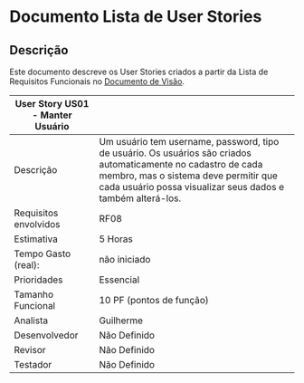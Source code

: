 # Documento Lista de User Stories

## Descrição 

Este documento descreve os User Stories criados a partir da Lista de Requisitos Funcionais no
[Documento de Visão](https://github.com/labens-ufrn/academic-devflow/blob/doc/issue2/docs/doc-visao.md).

| User Story US01 - Manter Usuário |                                                                                                                                                                                                                     |
|----------------------------------|---------------------------------------------------------------------------------------------------------------------------------------------------------------------------------------------------------------------|
| Descrição                    | Um usuário tem username, password, tipo de usuário. Os usuários são criados automaticamente no cadastro de cada membro, mas o sistema deve permitir que cada usuário possa visualizar seus dados e também alterá-los. |                                                                         
| Requisitos envolvidos        | RF08                                                                                                                                                                                                                    |
| Estimativa                   | 5 Horas                                                                                                                                                                                                                 | 
| Tempo Gasto (real):          | não iniciado                                                                                                                                                                                                            |
| Prioridades                  | Essencial                                                                                                                                                                                                               |
| Tamanho Funcional            | 10 PF (pontos de função)                                                                                                                                                                                                |
| Analista                     | Guilherme                                                                                                                                                                                                               |
| Desenvolvedor                | Não Definido                                                                                                                                                                                                            |
| Revisor                      | Não Definido                                                                                                                                                                                                            |
| Testador                     | Não Definido                                                                                                                                                                                                            |